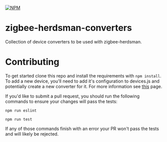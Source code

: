 [![NPM](https://nodei.co/npm/zigbee-herdsman-converters.png)](https://nodei.co/npm/zigbee-herdsman-converters/)

# zigbee-herdsman-converters
Collection of device converters to be used with zigbee-herdsman.

# Contributing
To get started clone this repo and install the requirements with `npm install`. To add a new device, you'll need to add it's configuration to devices.js and potentially create a new converter for it. For more information see [this](http://www.zigbee2mqtt.io/how_tos/how_to_support_new_devices.html) page.

If you'd like to submit a pull request, you should run the following commands to ensure your changes will pass the tests:
```
npm run eslint

npm run test
```
If any of those commands finish with an error your PR won't pass the tests and will likely be rejected.
